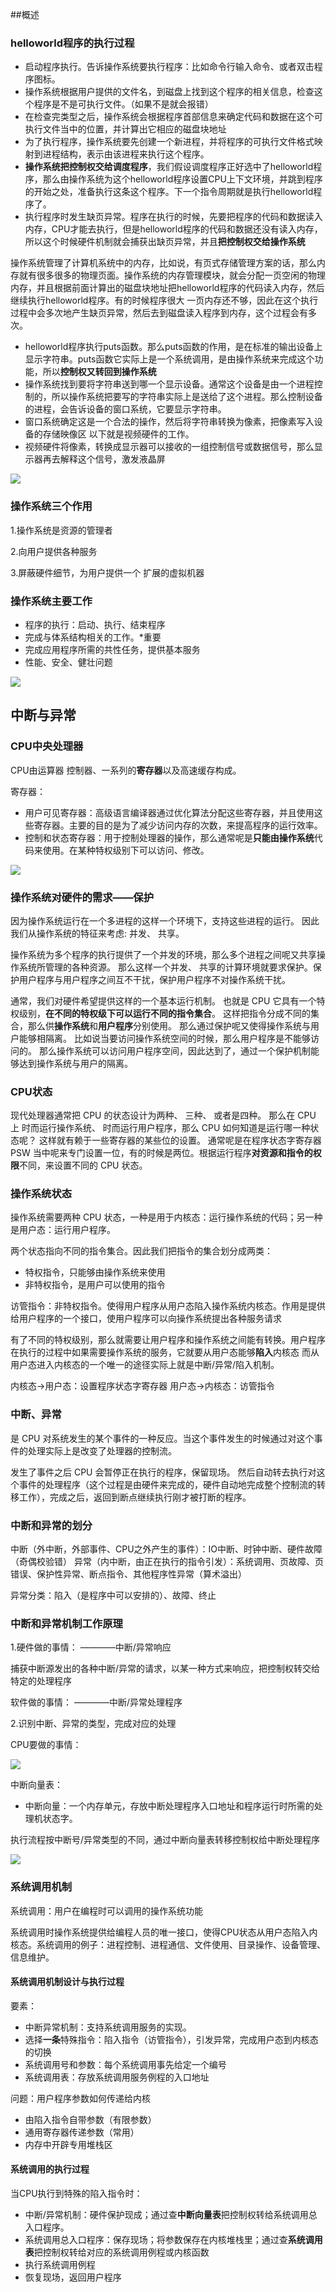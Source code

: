 ##概述

### helloworld程序的执行过程

- 启动程序执行。告诉操作系统要执行程序：比如命令行输入命令、或者双击程序图标。
- 操作系统根据用户提供的文件名，到磁盘上找到这个程序的相关信息，检查这个程序是不是可执行文件。（如果不是就会报错）
- 在检查完类型之后，操作系统会根据程序首部信息来确定代码和数据在这个可执行文件当中的位置，并计算出它相应的磁盘块地址 
- 为了执行程序，操作系统要先创建一个新进程，并将程序的可执行文件格式映射到进程结构，表示由该进程来执行这个程序。
- **操作系统把控制权交给调度程序**，我们假设调度程序正好选中了helloworld程序，那么由操作系统为这个helloworld程序设置CPU上下文环境，并跳到程序的开始之处，准备执行这条这个程序。下一个指令周期就是执行helloworld程序了。
- 执行程序时发生缺页异常。程序在执行的时候，先要把程序的代码和数据读入内存，CPU才能去执行，但是helloworld程序的代码和数据还没有读入内存，所以这个时候硬件机制就会捕获出缺页异常，并且**把控制权交给操作系统**

操作系统管理了计算机系统中的内存，比如说，有页式存储管理方案的话，那么内存就有很多很多的物理页面。操作系统的内存管理模块，就会分配一页空闲的物理内存，并且根据前面计算出的磁盘块地址把helloworld程序的代码读入内存，然后继续执行helloworld程序。有的时候程序很大 一页内存还不够，因此在这个执行过程中会多次地产生缺页异常，然后去到磁盘读入程序到内存，这个过程会有多次。

- helloworld程序执行puts函数。那么puts函数的作用，是在标准的输出设备上显示字符串。puts函数它实际上是一个系统调用，是由操作系统来完成这个功能，所以**控制权又转回到操作系统**
- 操作系统找到要将字符串送到哪一个显示设备。通常这个设备是由一个进程控制的，所以操作系统把要写的字符串实际上是送给了这个进程。那么控制设备的进程，会告诉设备的窗口系统，它要显示字符串。
- 窗口系统确定这是一个合法的操作，然后将字符串转换为像素，把像素写入设备的存储映像区 以下就是视频硬件的工作。
- 视频硬件将像素，转换成显示器可以接收的一组控制信号或数据信号，那么显示器再去解释这个信号，激发液晶屏

![](./image/os1.png)

### 操作系统三个作用

1.操作系统是资源的管理者

2.向用户提供各种服务

3.屏蔽硬件细节，为用户提供一个 扩展的虚拟机器

### 操作系统主要工作

- 程序的执行：启动、执行、结束程序
- 完成与体系结构相关的工作。*重要
- 完成应用程序所需的共性任务，提供基本服务
- 性能、安全、健壮问题

![](./image/os2.png)

## 中断与异常

### CPU中央处理器

CPU由运算器 控制器、一系列的**寄存器**以及高速缓存构成。

寄存器：

- 用户可见寄存器：高级语言编译器通过优化算法分配这些寄存器，并且使用这些寄存器。主要的目的是为了减少访问内存的次数，来提高程序的运行效率。
- 控制和状态寄存器：用于控制处理器的操作，那么通常呢是**只能由操作系统**代码来使用。在某种特权级别下可以访问、修改。 

![](./image/os3.png)

### 操作系统对硬件的需求——保护

因为操作系统运行在一个多进程的这样一个环境下，支持这些进程的运行。 因此我们从操作系统的特征来考虑: 并发、 共享。 

操作系统为多个程序的执行提供了一个并发的环境，那么多个进程之间呢又共享操作系统所管理的各种资源。 那么这样一个并发、 共享的计算环境就要求保护。保护用户程序与用户程序之间互不干扰，保护用户程序不对操作系统干扰。 

通常，我们对硬件希望提供这样的一个基本运行机制。 也就是 CPU 它具有一个特权级别，**在不同的特权级下可以运行不同的指令集合**。 这样把指令分成不同的集合，那么供**操作系统**和**用户程序**分别使用。 那么通过保护呢又使得操作系统与用户能够相隔离。 比如说当要访问操作系统空间的时候，那么用户程序是不能够访问的。 那么操作系统可以访问用户程序空间，因此达到了，通过一个保护机制能够达到操作系统与用户的隔离。 

### CPU状态

现代处理器通常把 CPU 的状态设计为两种、 三种、 或者是四种。 那么在 CPU 上 时而运行操作系统、 时而运行用户程序，那么 CPU 如何知道是运行哪一种状态呢？ 这样就有赖于一些寄存器的某些位的设置。 通常呢是在程序状态字寄存器 PSW 当中呢来专门设置一位，有的时候是两位。根据运行程序**对资源和指令的权限**不同，来设置不同的 CPU 状态。

### 操作系统状态

操作系统需要两种 CPU 状态，一种是用于内核态：运行操作系统的代码；另一种是用户态：运行用户程序。

两个状态指向不同的指令集合。因此我们把指令的集合划分成两类：

- 特权指令，只能够由操作系统来使用
- 非特权指令，是用户可以使用的指令

访管指令：非特权指令。使得用户程序从用户态陷入操作系统内核态。作用是提供给用户程序的一个接口，使用户程序可以向操作系统提出各种服务请求

有了不同的特权级别，那么就需要让用户程序和操作系统之间能有转换。用户程序在执行的过程中如果需要操作系统的服务，它就要从用户态能够**陷入**内核态 而从用户态进入内核态的一个唯一的途径实际上就是中断/异常/陷入机制。

内核态->用户态：设置程序状态字寄存器
用户态->内核态：访管指令

### 中断、异常

是 CPU 对系统发生的某个事件的一种反应。当这个事件发生的时候通过对这个事件的处理实际上是改变了处理器的控制流。

发生了事件之后 CPU 会暂停正在执行的程序，保留现场。 然后自动转去执行对这个事件的处理程序（这个过程是由硬件来完成的，硬件自动地完成整个控制流的转移工作），完成之后，返回到断点继续执行刚才被打断的程序。

### 中断和异常的划分

中断（外中断，外部事件、CPU之外产生的事件）：IO中断、时钟中断、硬件故障（奇偶校验错）
异常（内中断，由正在执行的指令引发）：系统调用、页故障、页错误、保护性异常、断点指令、其他程序性异常（算术溢出）

异常分类：陷入（是程序中可以安排的）、故障、终止

### 中断和异常机制工作原理

1.硬件做的事情： ————中断/异常响应

捕获中断源发出的各种中断/异常的请求，以某一种方式来响应，把控制权转交给特定的处理程序

软件做的事情： ————中断/异常处理程序

2.识别中断、异常的类型，完成对应的处理

CPU要做的事情：

![](./image/os4.png)

中断向量表：

- 中断向量：一个内存单元，存放中断处理程序入口地址和程序运行时所需的处理机状态字。

执行流程按中断号/异常类型的不同，通过中断向量表转移控制权给中断处理程序

![](./image/os5.png)

### 系统调用机制

系统调用：用户在编程时可以调用的操作系统功能

系统调用时操作系统提供给编程人员的唯一接口，使得CPU状态从用户态陷入内核态。系统调用的例子：进程控制、进程通信、文件使用、目录操作、设备管理、信息维护。

#### 系统调用机制设计与执行过程

要素：

- 中断异常机制：支持系统调用服务的实现。
- 选择**一条**特殊指令：陷入指令（访管指令），引发异常，完成用户态到内核态的切换
- 系统调用号和参数：每个系统调用事先给定一个编号
- 系统调用表：存放系统调用服务例程的入口地址

问题：用户程序参数如何传递给内核

- 由陷入指令自带参数（有限参数）
- 通用寄存器传递参数（常用）
- 内存中开辟专用堆栈区

#### 系统调用的执行过程

当CPU执行到特殊的陷入指令时：

- 中断/异常机制：硬件保护现成；通过查**中断向量表**把控制权转给系统调用总入口程序。
- 系统调用总入口程序：保存现场；将参数保存在内核堆栈里；通过查**系统调用表**把控制权转给对应的系统调用例程或内核函数
- 执行系统调用例程
- 恢复现场，返回用户程序